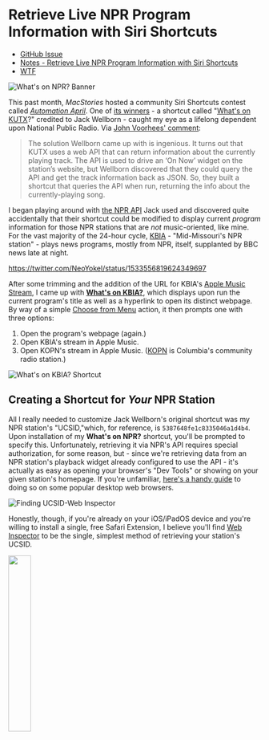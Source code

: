 # Retrieve Live NPR Program Information with Siri Shortcuts
- [GitHub Issue](https://github.com/extratone/bilge/issues/331)
- [Notes - Retrieve Live NPR Program Information with Siri Shortcuts](drafts://open?uuid=32965B91-A784-4651-9F9E-EE02C9548DE2)
- [WTF](https://davidblue.wtf/drafts/FC5D51EA-5AF1-45E2-8E4B-2313AF84C31D.html)

![What's on NPR? Banner](https://i.snap.as/SsekiEOI.png)

This past month, *MacStories* hosted a community Siri Shortcuts contest called [*Automation April*](https://www.macstories.net/stories/introducing-automation-april/). One of [its winners](https://www.macstories.net/stories/introducing-the-2022-automation-april-shortcuts-contest-winners) - a shortcut called "[What's on KUTX](https://www.icloud.com/shortcuts/68b1d8edadb9446599c90d988ef21eb3)?" credited to Jack Wellborn - caught my eye as a lifelong dependent upon National Public Radio. Via [John Voorhees' comment](https://www.macstories.net/stories/introducing-the-2022-automation-april-shortcuts-contest-winners/#whats-on-kutx-a-music-discovery-shortcut):

> The solution Wellborn came up with is ingenious. It turns out that KUTX uses a web API that can return information about the currently playing track. The API is used to drive an ‘On Now’ widget on the station’s website, but Wellborn discovered that they could query the API and get the track information back as JSON. So, they built a shortcut that queries the API when run, returning the info about the currently-playing song.

I began playing around with [the NPR API](https://api.composer.nprstations.org) Jack used and discovered quite accidentally that their shortcut could be modified to display current *program* information for those NPR stations that are *not* music-oriented, like mine. For the vast majority of the 24-hour cycle, [KBIA](https://www.kbia.org/about) - "Mid-Missouri's NPR station" - plays news programs, mostly from NPR, itself, supplanted by BBC news late at night. 

https://twitter.com/NeoYokel/status/1533556819624349697

After some trimming and the addition of the URL for KBIA's [Apple Music Stream](https://music.apple.com/us/station/npr-news-kbia-mid-missouri/ra.870744176), I came up with [**What's on KBIA?**](https://www.icloud.com/shortcuts/04ec61d2f057497bba899eb434b3da07), which displays upon run the current program's title as well as a hyperlink to open its distinct webpage. By way of a simple [Choose from Menu](https://www.matthewcassinelli.com/actions/choose-from-menu/) action, it then prompts one with three options:

1. Open the program's webpage (again.)
2. Open KBIA's stream in Apple Music.
3. Open KOPN's stream in Apple Music. ([KOPN](https://www.kopn.org) is Columbia's community radio station.)

![What's on KBIA? Shortcut](https://i.snap.as/SrtjX9E1.png)

## Creating a Shortcut for *Your* NPR Station

All I really needed to customize Jack Wellborn's original shortcut was my NPR station's "UCSID,"which, for reference, is `5387648fe1c8335046a1d4b4`. Upon installation of my **What's on NPR?** shortcut, you'll be prompted to specify this. Unfortunately, retrieving it via NPR's API requires special authorization, for some reason, but - since we're retrieving data from an NPR station's playback widget already configured to use the API - it's actually as easy as opening your browser's "Dev Tools" or showing on your given station's homepage. If you're unfamiliar, [here's a handy guide](https://balsamiq.com/support/faqs/browserconsole/) to doing so on some popular desktop web browsers.

![Finding UCSID-Web Inspector](https://i.snap.as/r1VgmbNv.png)

Honestly, though, if you're already on your iOS/iPadOS device and you're willing to install a single, free Safari Extension, I believe you'll find [Web Inspector](https://apps.apple.com/us/app/web-inspector/id1584825745) to be the single, simplest method of retrieving your station's UCSID.

<img src="https://i.snap.as/6dahYnnY.png" width="30%"></img>